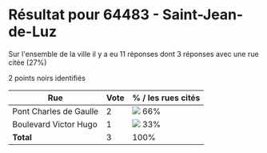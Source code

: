 # Résultat pour 64483 - Saint-Jean-de-Luz

Sur l'ensemble de la ville il y a eu 11 réponses dont 3 réponses avec une rue citée (27%)

2 points noirs identifiés

| Rue | Vote | % / les rues cités|
|-----|------|-------------------|
| Pont Charles de Gaulle | 2 | <img src="../../img/bar_66.gif" />&nbsp;66%|
| Boulevard Victor Hugo | 1 | <img src="../../img/bar_33.gif" />&nbsp;33%|
| **Total** | 3 | 100%|
